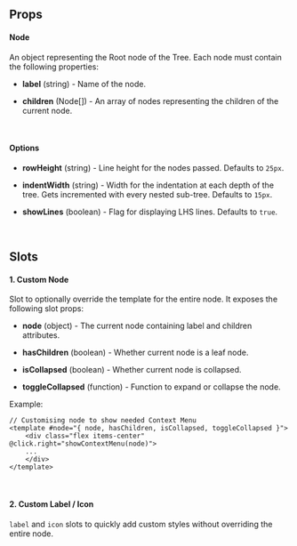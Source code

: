 ## Props

#### Node

An object representing the Root node of the Tree. Each node must contain the
following properties:

- **label** (string) - Name of the node.

- **children** (Node[]) - An array of nodes representing the children of the
  current node.

<br>

#### Options

- **rowHeight** (string) - Line height for the nodes passed. Defaults to `25px`.

- **indentWidth** (string) - Width for the indentation at each depth of the
  tree. Gets incremented with every nested sub-tree. Defaults to `15px`.

- **showLines** (boolean) - Flag for displaying LHS lines. Defaults to `true`.

<br>

## Slots

#### 1. Custom Node

Slot to optionally override the template for the entire node. It exposes the
following slot props:

- **node** (object) - The current node containing label and children attributes.

- **hasChildren** (boolean) - Whether current node is a leaf node.

- **isCollapsed** (boolean) - Whether current node is collapsed.

- **toggleCollapsed** (function) - Function to expand or collapse the node.

Example:

    // Customising node to show needed Context Menu
    <template #node="{ node, hasChildren, isCollapsed, toggleCollapsed }">
        <div class="flex items-center" @click.right="showContextMenu(node)">
        ...
        </div>
    </template>

<br>

#### 2. Custom Label / Icon

`label` and `icon` slots to quickly add custom styles without overriding the
entire node.
